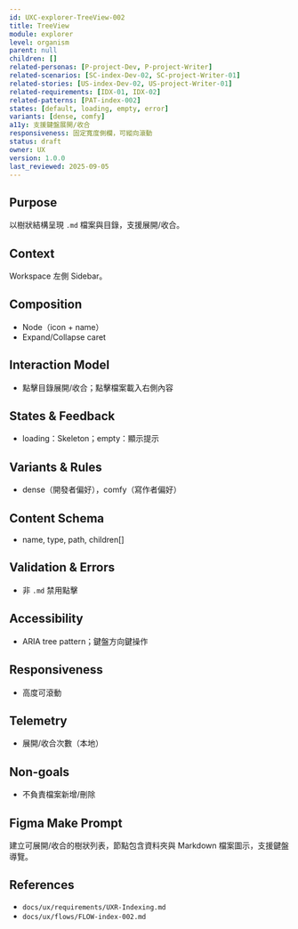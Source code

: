 ```yaml
---
id: UXC-explorer-TreeView-002
title: TreeView
module: explorer
level: organism
parent: null
children: []
related-personas: [P-project-Dev, P-project-Writer]
related-scenarios: [SC-index-Dev-02, SC-project-Writer-01]
related-stories: [US-index-Dev-02, US-project-Writer-01]
related-requirements: [IDX-01, IDX-02]
related-patterns: [PAT-index-002]
states: [default, loading, empty, error]
variants: [dense, comfy]
a11y: 支援鍵盤展開/收合
responsiveness: 固定寬度側欄，可縱向滾動
status: draft
owner: UX
version: 1.0.0
last_reviewed: 2025-09-05
---
```


## Purpose
以樹狀結構呈現 `.md` 檔案與目錄，支援展開/收合。

## Context
Workspace 左側 Sidebar。

## Composition
- Node（icon + name）
- Expand/Collapse caret

## Interaction Model
- 點擊目錄展開/收合；點擊檔案載入右側內容

## States & Feedback
- loading：Skeleton；empty：顯示提示

## Variants & Rules
- dense（開發者偏好），comfy（寫作者偏好）

## Content Schema
- name, type, path, children[]

## Validation & Errors
- 非 `.md` 禁用點擊

## Accessibility
- ARIA tree pattern；鍵盤方向鍵操作

## Responsiveness
- 高度可滾動

## Telemetry
- 展開/收合次數（本地）

## Non-goals
- 不負責檔案新增/刪除

## Figma Make Prompt
建立可展開/收合的樹狀列表，節點包含資料夾與 Markdown 檔案圖示，支援鍵盤導覽。

## References
- `docs/ux/requirements/UXR-Indexing.md`
- `docs/ux/flows/FLOW-index-002.md`
